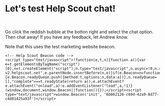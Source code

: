 <body>
    <h1>Let's test Help Scout chat!</h1>
    <br>
    <p>
        Go click the reddish bubble at the botton right and select the chat option. Then chat away! If you have any feedback, let Andrew know.
    </p>
    <p>
    Note that this uses the test marketing website beacon.
    </p>
    
    <!-- Help Scout Beacon code -->        
    <script type="text/javascript">!function(e,t,n){function a(){var e=t.getElementsByTagName("script")[0],n=t.createElement("script");n.type="text/javascript",n.async=!0,n.src="https://beacon-v2.helpscout.net",e.parentNode.insertBefore(n,e)}if(e.Beacon=n=function(t,n,a){e.Beacon.readyQueue.push({method:t,options:n,data:a})},n.readyQueue=[],"complete"===t.readyState)return a();e.attachEvent?e.attachEvent("onload",a):e.addEventListener("load",a,!1)}(window,document,window.Beacon||function(){});</script><script type="text/javascript">window.Beacon('init', '6b062126-c69d-42a9-8d77-c4d01425a93f')</script>

</body>
